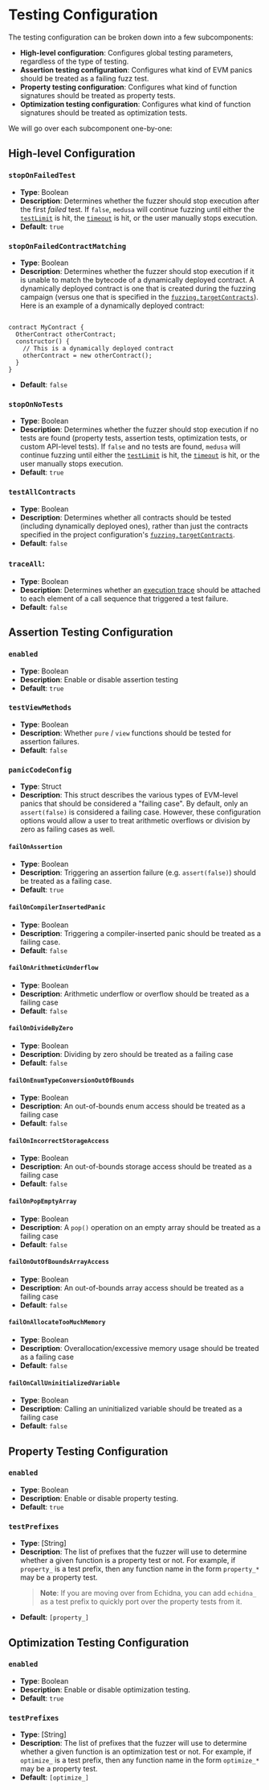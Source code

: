 # Testing Configuration

The testing configuration can be broken down into a few subcomponents:

- **High-level configuration**: Configures global testing parameters, regardless of the type of testing.
- **Assertion testing configuration**: Configures what kind of EVM panics should be treated as a failing fuzz test.
- **Property testing configuration**: Configures what kind of function signatures should be treated as property tests.
- **Optimization testing configuration**: Configures what kind of function signatures should be treated as optimization tests.

We will go over each subcomponent one-by-one:

## High-level Configuration

### `stopOnFailedTest`

- **Type**: Boolean
- **Description**: Determines whether the fuzzer should stop execution after the first _failed_ test. If `false`, `medusa`
  will continue fuzzing until either the [`testLimit`](./fuzzing_config.md#testlimit) is hit, the [`timeout`](./fuzzing_config.md#timeout)
  is hit, or the user manually stops execution.
- **Default**: `true`

### `stopOnFailedContractMatching`

- **Type**: Boolean
- **Description**: Determines whether the fuzzer should stop execution if it is unable to match the bytecode of a dynamically
  deployed contract. A dynamically deployed contract is one that is created during the fuzzing campaign
  (versus one that is specified in the [`fuzzing.targetContracts`](./fuzzing_config.md#targetcontracts)).
  Here is an example of a dynamically deployed contract:

```solidity

contract MyContract {
  OtherContract otherContract;
  constructor() {
    // This is a dynamically deployed contract
    otherContract = new otherContract();
  }
}
```

- **Default**: `false`

### `stopOnNoTests`

- **Type**: Boolean
- **Description**: Determines whether the fuzzer should stop execution if no tests are found
  (property tests, assertion tests, optimization tests, or custom API-level tests). If `false` and no tests are found,
  `medusa` will continue fuzzing until either the [`testLimit`](./fuzzing_config.md#testlimit) is hit,
  the [`timeout`](./fuzzing_config.md#timeout) is hit, or the user manually stops execution.
- **Default**: `true`

### `testAllContracts`

- **Type**: Boolean
- **Description**: Determines whether all contracts should be tested (including dynamically deployed ones), rather than
  just the contracts specified in the project configuration's [`fuzzing.targetContracts`](./fuzzing_config.md#targetcontracts).
- **Default**: `false`

### `traceAll`:

- **Type**: Boolean
- **Description**: Determines whether an [execution trace](TODO) should be attached to each element of a call sequence
  that triggered a test failure.
- **Default**: `false`

## Assertion Testing Configuration

### `enabled`

- **Type**: Boolean
- **Description**: Enable or disable assertion testing
- **Default**: `true`

### `testViewMethods`

- **Type**: Boolean
- **Description**: Whether `pure` / `view` functions should be tested for assertion failures.
- **Default**: `false`

### `panicCodeConfig`

- **Type**: Struct
- **Description**: This struct describes the various types of EVM-level panics that should be considered a "failing case".
  By default, only an `assert(false)` is considered a failing case. However, these configuration options would allow a user
  to treat arithmetic overflows or division by zero as failing cases as well.

#### `failOnAssertion`

- **Type**: Boolean
- **Description**: Triggering an assertion failure (e.g. `assert(false)`) should be treated as a failing case.
- **Default**: `true`

#### `failOnCompilerInsertedPanic`

- **Type**: Boolean
- **Description**: Triggering a compiler-inserted panic should be treated as a failing case.
- **Default**: `false`

#### `failOnArithmeticUnderflow`

- **Type**: Boolean
- **Description**: Arithmetic underflow or overflow should be treated as a failing case
- **Default**: `false`

#### `failOnDivideByZero`

- **Type**: Boolean
- **Description**: Dividing by zero should be treated as a failing case
- **Default**: `false`

#### `failOnEnumTypeConversionOutOfBounds`

- **Type**: Boolean
- **Description**: An out-of-bounds enum access should be treated as a failing case
- **Default**: `false`

#### `failOnIncorrectStorageAccess`

- **Type**: Boolean
- **Description**: An out-of-bounds storage access should be treated as a failing case
- **Default**: `false`

#### `failOnPopEmptyArray`

- **Type**: Boolean
- **Description**: A `pop()` operation on an empty array should be treated as a failing case
- **Default**: `false`

#### `failOnOutOfBoundsArrayAccess`

- **Type**: Boolean
- **Description**: An out-of-bounds array access should be treated as a failing case
- **Default**: `false`

#### `failOnAllocateTooMuchMemory`

- **Type**: Boolean
- **Description**: Overallocation/excessive memory usage should be treated as a failing case
- **Default**: `false`

#### `failOnCallUninitializedVariable`

- **Type**: Boolean
- **Description**: Calling an uninitialized variable should be treated as a failing case
- **Default**: `false`

## Property Testing Configuration

### `enabled`

- **Type**: Boolean
- **Description**: Enable or disable property testing.
- **Default**: `true`

### `testPrefixes`

- **Type**: [String]
- **Description**: The list of prefixes that the fuzzer will use to determine whether a given function is a property test or not.
  For example, if `property_` is a test prefix, then any function name in the form `property_*` may be a property test.
  > **Note**: If you are moving over from Echidna, you can add `echidna_` as a test prefix to quickly port over the property tests from it.
- **Default**: `[property_]`

## Optimization Testing Configuration

### `enabled`

- **Type**: Boolean
- **Description**: Enable or disable optimization testing.
- **Default**: `true`

### `testPrefixes`

- **Type**: [String]
- **Description**: The list of prefixes that the fuzzer will use to determine whether a given function is an optimization
  test or not. For example, if `optimize_` is a test prefix, then any function name in the form `optimize_*` may be a property test.
- **Default**: `[optimize_]`
